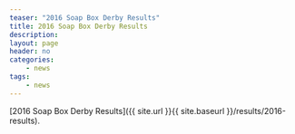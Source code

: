 ```yaml
---
teaser: "2016 Soap Box Derby Results"
title: 2016 Soap Box Derby Results
description:
layout: page
header: no
categories:
    - news
tags:
    - news
---
```


[2016 Soap Box Derby Results]({{ site.url }}{{ site.baseurl }}/results/2016-results).
